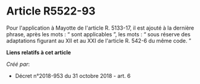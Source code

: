 # Article R5522-93

Pour l'application à Mayotte de l'article R. 5133-17, il est ajouté à la dernière phrase, après les mots : “ sont applicables
”, les mots : “ sous réserve des adaptations figurant au XII et au XXI de l'article R. 542-6 du même code. ”

**Liens relatifs à cet article**

_Créé par_:

  - Décret n°2018-953 du 31 octobre 2018 - art. 6
